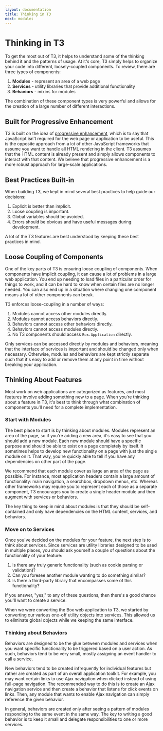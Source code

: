 ```yaml
---
layout: documentation
title: Thinking in T3
next: modules
---
```


# Thinking in T3

To get the most out of T3, it helps to understand some of the thinking behind it and the patterns of usage. At it's core, T3 simply helps to organize your code into different, loosely-coupled components. To review, there are three types of components:

1. **Modules** - represent an area of a web page
2. **Services** - utility libraries that provide additional functionality
3. **Behaviors** - mixins for modules

The combination of these component types is very powerful and allows for the creation of a large number of different interactions.

## Built for Progressive Enhancement

T3 is built on the idea of [progressive enhancement](http://en.wikipedia.org/wiki/Progressive_enhancement), which is to say that JavaScript isn't required for the web page or application to be useful. This is the opposite approach from a lot of other JavaScript frameworks that assume you want to handle all HTML rendering in the client. T3 assumes that the HTML content is already present and simply allows components to interact with that content. We believe that progressive enhancement is a more robust approach for large-scale applications.

## Best Practices Built-in

When building T3, we kept in mind several best practices to help guide our decisions:

1. Explicit is better than implicit.
1. Loose coupling is important.
1. Global variables should be avoided.
1. Errors should be obvious and have useful messages during development.

A lot of the T3 features are best understood by keeping these best practices in mind.

## Loose Coupling of Components

One of the key parts of T3 is ensuring loose coupling of components. When components have implicit coupling, it can cause a lot of problems in a large web application. You end up needing to load files in a particular order for things to work, and it can be hard to know when certain files are no longer needed. You can also end up in a situation where changing one component means a lot of other components can break.

T3 enforces loose-coupling in a number of ways:

1. Modules cannot access other modules directly.
1. Modules cannot access behaviors directly.
1. Behaviors cannot access other behaviors directly.
1. Behaviors cannot access modules directly.
1. No T3 components should access `Box.Application` directly.

Only services can be accessed directly by modules and behaviors, meaning that the interface of services is important and should be changed only when necessary. Otherwise, modules and behaviors are kept strictly separate such that it's easy to add or remove them at any point in time without breaking your application.

## Thinking About Features

Most work on web applications are categorized as features, and most features involve adding something new to a page. When you're thinking about a feature in T3, it's best to think through what combination of components you'll need for a complete implementation.

### Start with Modules

The best place to start is by thinking about modules. Modules represent an area of the page, so if you're adding a new area, it's easy to see that you should add a new module. Each new module should have a specific purpose and should be able to exist on a page completely by itself. It sometimes helps to develop new functionality on a page with just the single module on it. That way, you're quickly able to tell if you have any dependencies on other part of the page.

We recommend that each module cover as large an area of the page as possible. For instance, most application headers contain a large amount of functionality: main navigation, a searchbox, dropdown menus, etc. Whereas other frameworks may require you to represent each of those as a separate component, T3 encourages you to create a single header module and then augment with services or behaviors.

The key thing to keep in mind about modules is that they should be self-contained and only have dependencies on the HTML content, services, and behaviors.

### Move on to Services

Once you've decided on the modules for your feature, the next step is to think about services. Since services are utility libraries designed to be used in multiple places, you should ask yourself a couple of questions about the functionality of your feature:

1. Is there any truly generic functionality (such as cookie parsing or validation)?
1. Can you foresee another module wanting to do something similar?
1. Is there a third-party library that encompasses some of this functionality?

If you answer, "yes," to any of these questions, then there's a good chance you'll want to create a service.

When we were converting the Box web application to T3, we started by converting our various one-off utility objects into services. This allowed us to eliminate global objects while we keeping the same interface.

### Thinking about Behaviors

Behaviors are designed to be the glue between modules and services when you want specific functionality to be triggered based on a user action. As such, behaviors tend to be very small, mostly assigning an event handler to call a service.

New behaviors tend to be created infrequently for individual features but rather are created as part of an overall application toolkit. For example, you may want certain links to use Ajax navigation when clicked instead of using full-page navigation. The recommended way to do this is to create an Ajax navigation service and then create a behavior that listens for click events on links. Then, any module that wants to enable Ajax navigation can simply reference the given behavior.

In general, behaviors are created only after seeing a pattern of modules responding to the same event in the same way. The key to writing a good behavior is to keep it small and delegate responsibilities to one or more services.
